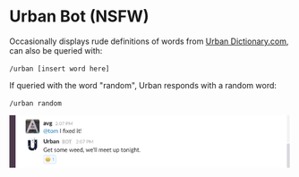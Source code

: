 # Urban Bot (NSFW)

Occasionally displays rude definitions of words from [Urban Dictionary.com](http://urbandictionary.com), can also be queried with:

`/urban [insert word here]`

If queried with the word "random", Urban responds with a random word:

`/urban random`

![Screen of bot quoting Urban Dictionary at random](img/screenshot1.png?raw=true "Screen of bot quoting Urban Dictionary at random")